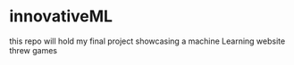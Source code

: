 # innovativeML
this repo will hold my final project showcasing a machine Learning website threw games
